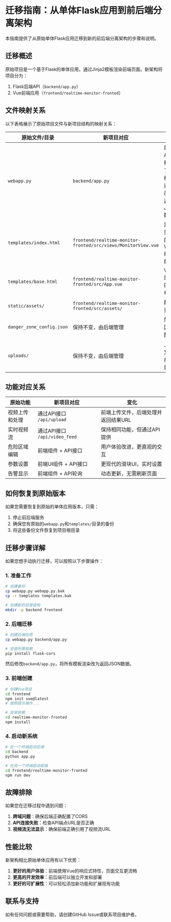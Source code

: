 # 迁移指南：从单体Flask应用到前后端分离架构

本指南提供了从原始单体Flask应用迁移到新的前后端分离架构的步骤和说明。

## 迁移概述

原始项目是一个基于Flask的单体应用，通过Jinja2模板渲染前端页面。新架构将项目分为：
1. Flask后端API（`backend/app.py`）
2. Vue前端应用（`frontend/realtime-monitor-fronted`）

## 文件映射关系

以下表格展示了原始项目文件与新项目结构的映射关系：

| 原始文件/目录               | 新项目对应                                      | 说明                                       |
|--------------------------|---------------------------------------------|------------------------------------------|
| `webapp.py`              | `backend/app.py`                            | 后端API，移除了模板渲染，改为返回JSON数据      |
| `templates/index.html`   | `frontend/realtime-monitor-fronted/src/views/MonitorView.vue` | 监控页面的Vue组件版本 |
| `templates/base.html`    | `frontend/realtime-monitor-fronted/src/App.vue` | Vue应用的主布局 |
| `static/assets/`         | `frontend/realtime-monitor-fronted/src/assets/` | 静态资源 |
| `danger_zone_config.json`| 保持不变，由后端管理                               | 危险区域配置 |
| `uploads/`               | 保持不变，由后端管理                               | 上传文件存储目录 |

## 功能对应关系

| 原始功能                   | 新项目对应                                      | 变化                                       |
|--------------------------|---------------------------------------------|------------------------------------------|
| 视频上传和处理              | 通过API接口 `/api/upload`                     | 前端上传文件，后端处理并返回结果URL            |
| 实时视频流                  | 通过API接口 `/api/video_feed`                 | 保持相同功能，但通过API提供                    |
| 危险区域编辑                | 前端组件 + API接口                              | 用户体验改进，更直观的交互                    |
| 参数设置                   | 前端UI组件 + API接口                            | 更现代的滑块UI，实时设置                      |
| 告警显示                   | 前端组件 + API轮询                              | 动态更新，无需刷新页面                        |

## 如何恢复到原始版本

如果您需要恢复到原始的单体应用版本，只需：

1. 停止前后端服务
2. 确保您有原始的`webapp.py`和`templates/`目录的备份
3. 将这些备份文件恢复到项目根目录

## 迁移步骤详解

如果您想手动执行迁移，可以按照以下步骤操作：

### 1. 准备工作

```bash
# 创建备份
cp webapp.py webapp.py.bak
cp -r templates templates.bak

# 创建新的目录结构
mkdir -p backend frontend
```

### 2. 后端迁移

```bash
# 创建后端应用
cp webapp.py backend/app.py

# 安装所需依赖
pip install flask-cors
```

然后修改`backend/app.py`，将所有模板渲染改为返回JSON数据。

### 3. 前端创建

```bash
# 创建Vue项目
cd frontend
npm init vue@latest
# 按照提示操作...

# 安装依赖
cd realtime-monitor-fronted
npm install
```

### 4. 启动新系统

```bash
# 在一个终端启动后端
cd backend
python app.py

# 在另一个终端启动前端
cd frontend/realtime-monitor-fronted
npm run dev
```

## 故障排除

如果您在迁移过程中遇到问题：

1. **跨域问题**：确保后端正确配置了CORS
2. **API连接失败**：检查API端点URL是否正确
3. **视频流无法显示**：确保前端正确引用了视频流URL

## 性能比较

新架构相比原始单体应用有以下优势：

1. **更好的用户体验**：前端使用Vue的响应式特性，页面交互更流畅
2. **更高的开发效率**：前后端可以独立开发和部署
3. **更好的可扩展性**：可以轻松添加新功能和扩展现有功能

## 联系与支持

如有任何问题或需要帮助，请创建GitHub Issue或联系项目维护者。 